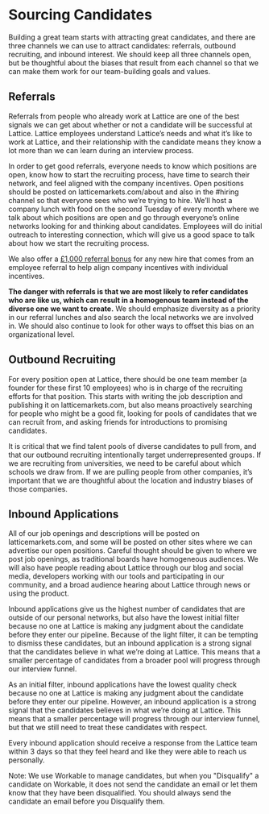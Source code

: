 # Sourcing Candidates

Building a great team starts with attracting great candidates, and there are three channels we can use to attract candidates: referrals, outbound recruiting, and inbound interest.  We should keep all three channels open, but be thoughtful about the biases that result from each channel so that we can make them work for our team-building goals and values.

## Referrals

Referrals from people who already work at Lattice are one of the best signals we can get about whether or not a candidate will be successful at Lattice. Lattice employees understand Lattice’s needs and what it’s like to work at Lattice, and their relationship with the candidate means they know a lot more than we can learn during an interview process.

In order to get good referrals, everyone needs to know which positions are open, know how to start the recruiting process, have time to search their network, and feel aligned with the company incentives. Open positions should be posted on latticemarkets.com/about and also in the #hiring channel so that everyone sees who we’re trying to hire. We’ll host a company lunch with food on the second Tuesday of every month where we talk about which positions are open and go through everyone’s online networks looking for and thinking about candidates. Employees will do initial outreach to interesting connection, which will give us a good space to talk about how we start the recruiting process.

We also offer a [£1,000 referral bonus](https://github.com/latticemarkets/employee-handbook/blob/master/Benefits%20and%20Perks/Referral%20Bonuses.md) for any new hire that comes from an employee referral to help align company incentives with individual incentives.

**The danger with referrals is that we are most likely to refer candidates who are like us, which can result in a homogenous team instead of the diverse one we want to create.** We should emphasize diversity as a priority in our referral lunches and also search the local networks we are involved in. We should also continue to look for other ways to offset this bias on an organizational level.

## Outbound Recruiting

For every position open at Lattice, there should be one team member (a founder for these first 10 employees) who is in charge of the recruiting efforts for that position. This starts with writing the job description and publishing it on latticemarkets.com, but also means proactively searching for people who might be a good fit, looking for pools of candidates that we can recruit from, and asking friends for introductions to promising candidates.

It is critical that we find talent pools of diverse candidates to pull from, and that our outbound recruiting intentionally target underrepresented groups. If we are recruiting from universities, we need to be careful about which schools we draw from. If we are pulling people from other companies, it’s important that we are thoughtful about the location and industry biases of those companies.

## Inbound Applications

All of our job openings and descriptions will be posted on latticemarkets.com, and some will be posted on other sites where we can advertise our open positions. Careful thought should be given to where we post job openings, as traditional boards have homogeneous audiences. We will also have people reading about Lattice through our blog and social media, developers working with our tools and participating in our community, and a broad audience hearing about Lattice through news or using the product.

Inbound applications give us the highest number of candidates that are outside of our personal networks, but also have the lowest initial filter because no one at Lattice is making any judgment about the candidate before they enter our pipeline. Because of the light filter, it can be tempting to dismiss these candidates, but an inbound application is a strong signal that the candidates believe in what we’re doing at Lattice. This means that a smaller percentage of candidates from a broader pool will progress through our interview funnel.

As an initial filter, inbound applications have the lowest quality check because no one at Lattice is making any judgment about the candidate before they enter our pipeline. However, an inbound application is a strong signal that the candidates believes in what we’re doing at Lattice. This means that a smaller percentage will progress through our interview funnel, but that we still need to treat these candidates with respect.

Every inbound application should receive a response from the Lattice team within 3 days so that they feel heard and like they were able to reach us personally.

Note: We use Workable to manage candidates, but when you "Disqualify" a candidate on Workable, it does not send the candidate an email or let them know that they have been disqualified. You should always send the candidate an email before you Disqualify them.
